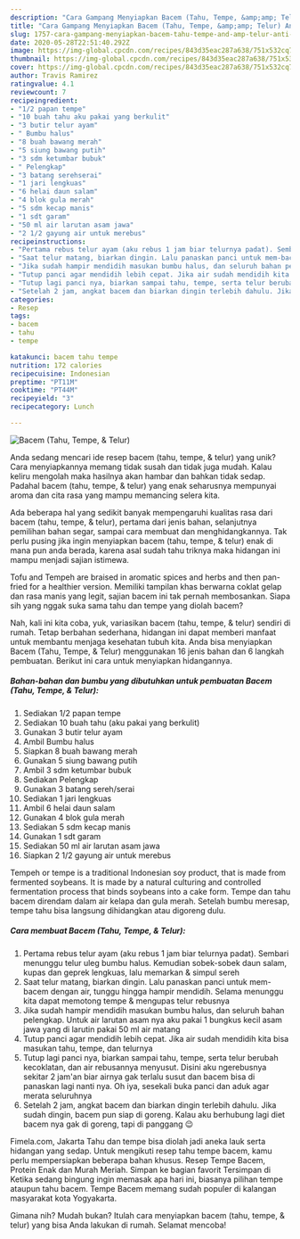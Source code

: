 ```yaml
---
description: "Cara Gampang Menyiapkan Bacem (Tahu, Tempe, &amp;amp; Telur) Anti Gagal"
title: "Cara Gampang Menyiapkan Bacem (Tahu, Tempe, &amp;amp; Telur) Anti Gagal"
slug: 1757-cara-gampang-menyiapkan-bacem-tahu-tempe-and-amp-telur-anti-gagal
date: 2020-05-28T22:51:40.292Z
image: https://img-global.cpcdn.com/recipes/843d35eac287a638/751x532cq70/bacem-tahu-tempe-telur-foto-resep-utama.jpg
thumbnail: https://img-global.cpcdn.com/recipes/843d35eac287a638/751x532cq70/bacem-tahu-tempe-telur-foto-resep-utama.jpg
cover: https://img-global.cpcdn.com/recipes/843d35eac287a638/751x532cq70/bacem-tahu-tempe-telur-foto-resep-utama.jpg
author: Travis Ramirez
ratingvalue: 4.1
reviewcount: 7
recipeingredient:
- "1/2 papan tempe"
- "10 buah tahu aku pakai yang berkulit"
- "3 butir telur ayam"
- " Bumbu halus"
- "8 buah bawang merah"
- "5 siung bawang putih"
- "3 sdm ketumbar bubuk"
- " Pelengkap"
- "3 batang serehserai"
- "1 jari lengkuas"
- "6 helai daun salam"
- "4 blok gula merah"
- "5 sdm kecap manis"
- "1 sdt garam"
- "50 ml air larutan asam jawa"
- "2 1/2 gayung air untuk merebus"
recipeinstructions:
- "Pertama rebus telur ayam (aku rebus 1 jam biar telurnya padat). Sembari menunggu telur uleg bumbu halus. Kemudian sobek-sobek daun salam, kupas dan geprek lengkuas, lalu memarkan &amp; simpul sereh"
- "Saat telur matang, biarkan dingin. Lalu panaskan panci untuk mem-bacem dengan air, tunggu hingga hampir mendidih. Selama menunggu kita dapat memotong tempe &amp; mengupas telur rebusnya"
- "Jika sudah hampir mendidih masukan bumbu halus, dan seluruh bahan pelengkap. Untuk air larutan asam nya aku pakai 1 bungkus kecil asam jawa yang di larutin pakai 50 ml air matang"
- "Tutup panci agar mendidih lebih cepat. Jika air sudah mendidih kita bisa masukan tahu, tempe, dan telurnya"
- "Tutup lagi panci nya, biarkan sampai tahu, tempe, serta telur berubah kecoklatan, dan air rebusannya menyusut. Disini aku ngerebusnya sekitar 2 jam&#39;an biar airnya gak terlalu susut dan bacem bisa di panaskan lagi nanti nya. Oh iya, sesekali buka panci dan aduk agar merata seluruhnya"
- "Setelah 2 jam, angkat bacem dan biarkan dingin terlebih dahulu. Jika sudah dingin, bacem pun siap di goreng. Kalau aku berhubung lagi diet bacem nya gak di goreng, tapi di panggang 😉"
categories:
- Resep
tags:
- bacem
- tahu
- tempe

katakunci: bacem tahu tempe 
nutrition: 172 calories
recipecuisine: Indonesian
preptime: "PT11M"
cooktime: "PT44M"
recipeyield: "3"
recipecategory: Lunch

---
```



![Bacem (Tahu, Tempe, &amp; Telur)](https://img-global.cpcdn.com/recipes/843d35eac287a638/751x532cq70/bacem-tahu-tempe-telur-foto-resep-utama.jpg)

Anda sedang mencari ide resep bacem (tahu, tempe, &amp; telur) yang unik? Cara menyiapkannya memang tidak susah dan tidak juga mudah. Kalau keliru mengolah maka hasilnya akan hambar dan bahkan tidak sedap. Padahal bacem (tahu, tempe, &amp; telur) yang enak seharusnya mempunyai aroma dan cita rasa yang mampu memancing selera kita.

Ada beberapa hal yang sedikit banyak mempengaruhi kualitas rasa dari bacem (tahu, tempe, &amp; telur), pertama dari jenis bahan, selanjutnya pemilihan bahan segar, sampai cara membuat dan menghidangkannya. Tak perlu pusing jika ingin menyiapkan bacem (tahu, tempe, &amp; telur) enak di mana pun anda berada, karena asal sudah tahu triknya maka hidangan ini mampu menjadi sajian istimewa.

Tofu and Tempeh are braised in aromatic spices and herbs and then pan-fried for a healthier version. Memiliki tampilan khas berwarna coklat gelap dan rasa manis yang legit, sajian bacem ini tak pernah membosankan. Siapa sih yang nggak suka sama tahu dan tempe yang diolah bacem?


Nah, kali ini kita coba, yuk, variasikan bacem (tahu, tempe, &amp; telur) sendiri di rumah. Tetap berbahan sederhana, hidangan ini dapat memberi manfaat untuk membantu menjaga kesehatan tubuh kita. Anda bisa menyiapkan Bacem (Tahu, Tempe, &amp; Telur) menggunakan 16 jenis bahan dan 6 langkah pembuatan. Berikut ini cara untuk menyiapkan hidangannya.

<!--inarticleads1-->

##### Bahan-bahan dan bumbu yang dibutuhkan untuk pembuatan Bacem (Tahu, Tempe, &amp; Telur):

1. Sediakan 1/2 papan tempe
1. Sediakan 10 buah tahu (aku pakai yang berkulit)
1. Gunakan 3 butir telur ayam
1. Ambil  Bumbu halus
1. Siapkan 8 buah bawang merah
1. Gunakan 5 siung bawang putih
1. Ambil 3 sdm ketumbar bubuk
1. Sediakan  Pelengkap
1. Gunakan 3 batang sereh/serai
1. Sediakan 1 jari lengkuas
1. Ambil 6 helai daun salam
1. Gunakan 4 blok gula merah
1. Sediakan 5 sdm kecap manis
1. Gunakan 1 sdt garam
1. Sediakan 50 ml air larutan asam jawa
1. Siapkan 2 1/2 gayung air untuk merebus


Tempeh or tempe is a traditional Indonesian soy product, that is made from fermented soybeans. It is made by a natural culturing and controlled fermentation process that binds soybeans into a cake form. Tempe dan tahu bacem direndam dalam air kelapa dan gula merah. Setelah bumbu meresap, tempe tahu bisa langsung dihidangkan atau digoreng dulu. 

<!--inarticleads2-->

##### Cara membuat Bacem (Tahu, Tempe, &amp; Telur):

1. Pertama rebus telur ayam (aku rebus 1 jam biar telurnya padat). Sembari menunggu telur uleg bumbu halus. Kemudian sobek-sobek daun salam, kupas dan geprek lengkuas, lalu memarkan &amp; simpul sereh
1. Saat telur matang, biarkan dingin. Lalu panaskan panci untuk mem-bacem dengan air, tunggu hingga hampir mendidih. Selama menunggu kita dapat memotong tempe &amp; mengupas telur rebusnya
1. Jika sudah hampir mendidih masukan bumbu halus, dan seluruh bahan pelengkap. Untuk air larutan asam nya aku pakai 1 bungkus kecil asam jawa yang di larutin pakai 50 ml air matang
1. Tutup panci agar mendidih lebih cepat. Jika air sudah mendidih kita bisa masukan tahu, tempe, dan telurnya
1. Tutup lagi panci nya, biarkan sampai tahu, tempe, serta telur berubah kecoklatan, dan air rebusannya menyusut. Disini aku ngerebusnya sekitar 2 jam&#39;an biar airnya gak terlalu susut dan bacem bisa di panaskan lagi nanti nya. Oh iya, sesekali buka panci dan aduk agar merata seluruhnya
1. Setelah 2 jam, angkat bacem dan biarkan dingin terlebih dahulu. Jika sudah dingin, bacem pun siap di goreng. Kalau aku berhubung lagi diet bacem nya gak di goreng, tapi di panggang 😉


Fimela.com, Jakarta Tahu dan tempe bisa diolah jadi aneka lauk serta hidangan yang sedap. Untuk mengikuti resep tahu tempe bacem, kamu perlu mempersiapkan beberapa bahan khusus. Resep Tempe Bacem, Protein Enak dan Murah Meriah. Simpan ke bagian favorit Tersimpan di Ketika sedang bingung ingin memasak apa hari ini, biasanya pilihan tempe ataupun tahu bacem. Tempe Bacem memang sudah populer di kalangan masyarakat kota Yogyakarta. 

Gimana nih? Mudah bukan? Itulah cara menyiapkan bacem (tahu, tempe, &amp; telur) yang bisa Anda lakukan di rumah. Selamat mencoba!
